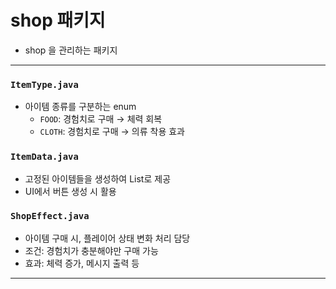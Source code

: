 # shop 패키지
- shop 을 관리하는 패키지


---
###  `ItemType.java`
- 아이템 종류를 구분하는 enum
  - `FOOD`: 경험치로 구매 → 체력 회복
  - `CLOTH`: 경험치로 구매 → 의류 착용 효과

### `ItemData.java`
- 고정된 아이템들을 생성하여 List로 제공
- UI에서 버튼 생성 시 활용

###  `ShopEffect.java`
- 아이템 구매 시, 플레이어 상태 변화 처리 담당
- 조건: 경험치가 충분해야만 구매 가능
- 효과: 체력 증가, 메시지 출력 등

---
